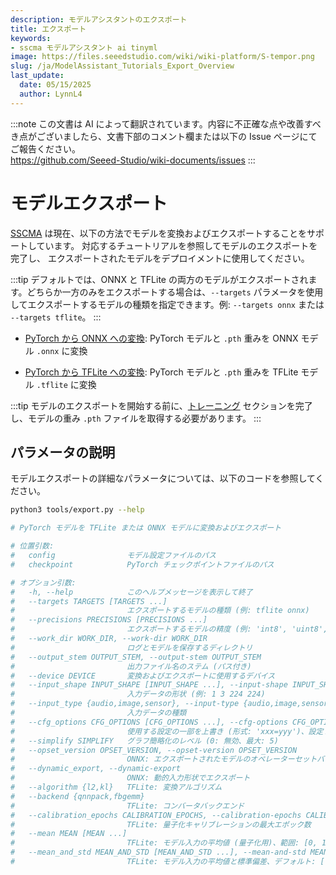 ```yaml
---
description: モデルアシスタントのエクスポート
title: エクスポート
keywords:
- sscma モデルアシスタント ai tinyml 
image: https://files.seeedstudio.com/wiki/wiki-platform/S-tempor.png
slug: /ja/ModelAssistant_Tutorials_Export_Overview
last_update:
  date: 05/15/2025
  author: LynnL4
---
```

:::note
この文書は AI によって翻訳されています。内容に不正確な点や改善すべき点がございましたら、文書下部のコメント欄または以下の Issue ページにてご報告ください。  
https://github.com/Seeed-Studio/wiki-documents/issues
:::

# モデルエクスポート

[SSCMA](https://github.com/Seeed-Studio/ModelAssistant) は現在、以下の方法でモデルを変換およびエクスポートすることをサポートしています。
対応するチュートリアルを参照してモデルのエクスポートを完了し、
エクスポートされたモデルをデプロイメントに使用してください。

:::tip
デフォルトでは、ONNX と TFLite の両方のモデルがエクスポートされます。どちらか一方のみをエクスポートする場合は、`--targets` パラメータを使用してエクスポートするモデルの種類を指定できます。例: `--targets onnx` または `--targets tflite`。
:::

- [PyTorch から ONNX への変換](/ModelAssistant_Tutorials_Export_PyTorch_2_ONNX): PyTorch モデルと `.pth` 重みを ONNX モデル `.onnx` に変換

- [PyTorch から TFLite への変換](/ja/ModelAssistant_Tutorials_Export_PyTorch_2_TFLite): PyTorch モデルと `.pth` 重みを TFLite モデル `.tflite` に変換

:::tip
モデルのエクスポートを開始する前に、[トレーニング](/ModelAssistant_Tutorials_Training_Overview) セクションを完了し、モデルの重み `.pth` ファイルを取得する必要があります。
:::

## パラメータの説明

モデルエクスポートの詳細なパラメータについては、以下のコードを参照してください。

```sh
python3 tools/export.py --help

# PyTorch モデルを TFLite または ONNX モデルに変換およびエクスポート

# 位置引数:
#   config                モデル設定ファイルのパス
#   checkpoint            PyTorch チェックポイントファイルのパス

# オプション引数:
#   -h, --help            このヘルプメッセージを表示して終了
#   --targets TARGETS [TARGETS ...]
#                         エクスポートするモデルの種類 (例: tflite onnx)
#   --precisions PRECISIONS [PRECISIONS ...]
#                         エクスポートするモデルの精度 (例: 'int8', 'uint8', 'int16', 'float16', 'float32')
#   --work_dir WORK_DIR, --work-dir WORK_DIR
#                         ログとモデルを保存するディレクトリ
#   --output_stem OUTPUT_STEM, --output-stem OUTPUT_STEM
#                         出力ファイル名のステム (パス付き)
#   --device DEVICE       変換およびエクスポートに使用するデバイス
#   --input_shape INPUT_SHAPE [INPUT_SHAPE ...], --input-shape INPUT_SHAPE [INPUT_SHAPE ...]
#                         入力データの形状 (例: 1 3 224 224)
#   --input_type {audio,image,sensor}, --input-type {audio,image,sensor}
#                         入力データの種類
#   --cfg_options CFG_OPTIONS [CFG_OPTIONS ...], --cfg-options CFG_OPTIONS [CFG_OPTIONS ...]
#                         使用する設定の一部を上書き (形式: 'xxx=yyy')、設定ファイルにマージされる
#   --simplify SIMPLIFY   グラフ簡略化のレベル (0: 無効、最大: 5)
#   --opset_version OPSET_VERSION, --opset-version OPSET_VERSION
#                         ONNX: エクスポートされたモデルのオペレーターセットバージョン
#   --dynamic_export, --dynamic-export
#                         ONNX: 動的入力形状でエクスポート
#   --algorithm {l2,kl}   TFLite: 変換アルゴリズム
#   --backend {qnnpack,fbgemm}
#                         TFLite: コンバータバックエンド
#   --calibration_epochs CALIBRATION_EPOCHS, --calibration-epochs CALIBRATION_EPOCHS
#                         TFLite: 量子化キャリブレーションの最大エポック数
#   --mean MEAN [MEAN ...]
#                         TFLite: モデル入力の平均値 (量子化用)、範囲: [0, 1]、すべてのチャンネルに適用、複数値が提供された場合は平均を使用
#   --mean_and_std MEAN_AND_STD [MEAN_AND_STD ...], --mean-and-std MEAN_AND_STD [MEAN_AND_STD ...]
#                         TFLite: モデル入力の平均値と標準偏差、デフォルト: [((0.0,), (1.0,))]、正規化された入力に基づいて計算、すべてのチャンネルに適用、複数値が提供された場合は平均を使用
```